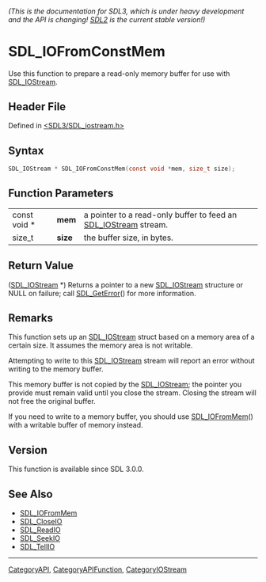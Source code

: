 ###### (This is the documentation for SDL3, which is under heavy development and the API is changing! [SDL2](https://wiki.libsdl.org/SDL2/) is the current stable version!)
# SDL_IOFromConstMem

Use this function to prepare a read-only memory buffer for use with [SDL_IOStream](SDL_IOStream).

## Header File

Defined in [<SDL3/SDL_iostream.h>](https://github.com/libsdl-org/SDL/blob/main/include/SDL3/SDL_iostream.h)

## Syntax

```c
SDL_IOStream * SDL_IOFromConstMem(const void *mem, size_t size);
```

## Function Parameters

|              |          |                                                                                 |
| ------------ | -------- | ------------------------------------------------------------------------------- |
| const void * | **mem**  | a pointer to a read-only buffer to feed an [SDL_IOStream](SDL_IOStream) stream. |
| size_t       | **size** | the buffer size, in bytes.                                                      |

## Return Value

([SDL_IOStream](SDL_IOStream) *) Returns a pointer to a new
[SDL_IOStream](SDL_IOStream) structure or NULL on failure; call
[SDL_GetError](SDL_GetError)() for more information.

## Remarks

This function sets up an [SDL_IOStream](SDL_IOStream) struct based on a
memory area of a certain size. It assumes the memory area is not writable.

Attempting to write to this [SDL_IOStream](SDL_IOStream) stream will report
an error without writing to the memory buffer.

This memory buffer is not copied by the [SDL_IOStream](SDL_IOStream); the
pointer you provide must remain valid until you close the stream. Closing
the stream will not free the original buffer.

If you need to write to a memory buffer, you should use
[SDL_IOFromMem](SDL_IOFromMem)() with a writable buffer of memory instead.

## Version

This function is available since SDL 3.0.0.

## See Also

- [SDL_IOFromMem](SDL_IOFromMem)
- [SDL_CloseIO](SDL_CloseIO)
- [SDL_ReadIO](SDL_ReadIO)
- [SDL_SeekIO](SDL_SeekIO)
- [SDL_TellIO](SDL_TellIO)

----
[CategoryAPI](CategoryAPI), [CategoryAPIFunction](CategoryAPIFunction), [CategoryIOStream](CategoryIOStream)

